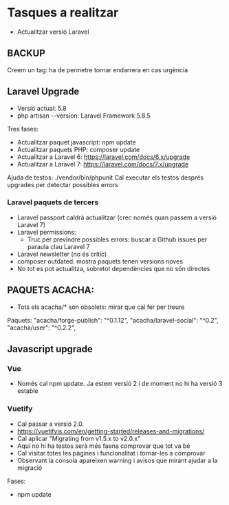 # Tasques a realitzar

- Actualitzar versió Laravel

## BACKUP

Creem un tag: ha de permetre tornar endarrera en cas urgència

## Laravel Upgrade

- Versió actual: 5.8
- php artisan --version: Laravel Framework 5.8.5

Tres fases:
- Actualitzar paquet javascript: npm update
- Actualitzar paquets PHP: composer update
- Actualitzar a Laravel 6: https://laravel.com/docs/6.x/upgrade
- Actualitzar a Laravel 7: https://laravel.com/docs/7.x/upgrade

Ajuda de testos: ./vendor/bin/phpunit
Cal executar els testos després upgrades per detectar possibles errors

### Laravel paquets de tercers

- Laravel passport caldrà actualitzar (crec només quan passem a versió Laravel 7)
- Laravel permissions:
  - Truc per previndre possibles errors: buscar a Github issues per paraula clau Laravel 7
- Laravel newsletter (no és crític)
- composer outdated: mostra paquets tenen versions noves
- No tot es pot actualitza, sobretot dependències que no són directes

## PAQUETS ACACHA:

- Tots els acacha/* són obsolets: mirar que cal fer per treure

Paquets:
 "acacha/forge-publish": "^0.1.12",
 "acacha/laravel-social": "^0.2",
 "acacha/user": "^0.2.2",

## Javascript upgrade

### Vue

- Només cal npm update. Ja estem versió 2 i de moment no hi ha versió 3 estable

### Vuetify
- Cal passar a versió 2.0.
 - https://vuetifyjs.com/en/getting-started/releases-and-migrations/
 - Cal aplicar "Migrating from v1.5.x to v2.0.x"
- Aquí no hi ha testos serà més faena comprovar que tot va bé
- Cal visitar totes les pàgines i funcionalitat i tornar-les a comprovar
- Observant la consola apareixen warning i avisos que mirant ajudar a la migració

Fases:
- npm update


